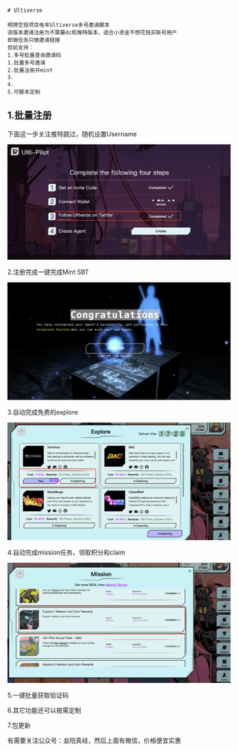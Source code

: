```推特
# Ultiverse

明牌空投项目电羊Ultiverse多号邀请脚本
该版本邀请注册为不需要dc和推特版本，适合小资金不想花钱买账号用户
即做任务只做邀请链接
目前支持：
1.多号批量查询邀请码
1.批量多号邀请
2.批量注册并mint
3.
4.
5.可脚本定制

```



## 1.批量注册

下面这一步关注推特跳过，随机设置Username

![pGzc7H](https://raw.githubusercontent.com/91qkxs/tc/file/uPic/pGzc7H.png)

2.注册完成一键完成Mint SBT

![Hy4ywC](https://raw.githubusercontent.com/91qkxs/tc/file/uPic/Hy4ywC.png)

3.自动完成免费的explore

![yHHhFj](https://raw.githubusercontent.com/91qkxs/tc/file/uPic/yHHhFj.png)

4.自动完成mission任务，领取积分和claim

![lbacnd](https://raw.githubusercontent.com/91qkxs/tc/file/uPic/lbacnd.png)

5.一键批量获取验证码

6.其它功能还可以按需定制

7.包更新





有需要关注公众号：韭阳真经，然后上面有微信，价格便宜实惠